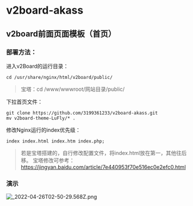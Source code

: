 # v2board-akass
## v2board前面页面模板（首页）

### 部署方法：
进入v2Board的运行目录：

``` 
cd /usr/share/nginx/html/v2board/public/
``` 

> 宝塔：cd /www/wwwroot/网站目录/public/

下拉首页文件：

``` 
git clone https://github.com/3199361233/v2board-akass.git
mv v2board-theme-LuFly/* .
``` 

修改Nginx运行的index优先级：

``` 
index index.html index.htm index.php;
``` 

> 若是宝塔搭建的，自行修改配置文件，将index.html放在第一，其他往后移。
> 宝塔修改可参考：https://jingyan.baidu.com/article/7e440953f70e516ec0e2efc0.html

### 演示

![_2022-04-26T02-50-29.568Z.png](https://s3.maocdn.cn/img/2022/04/26/_2022-04-26T02-50-29.568Z.png)

